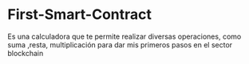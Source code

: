 # First-Smart-Contract
Es una calculadora que te permite realizar diversas operaciones, como suma ,resta, multiplicación para dar mis primeros pasos en el sector blockchain
